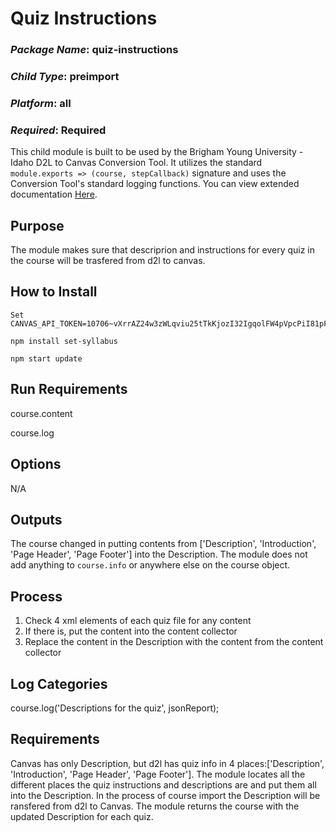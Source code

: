 # Quiz Instructions
### *Package Name*: quiz-instructions
### *Child Type*: preimport
### *Platform*: all
### *Required*: Required

This child module is built to be used by the Brigham Young University - Idaho D2L to Canvas Conversion Tool. It utilizes the standard `module.exports => (course, stepCallback)` signature and uses the Conversion Tool's standard logging functions. You can view extended documentation [Here](https://github.com/byuitechops/d2l-to-canvas-conversion-tool/tree/master/documentation).

## Purpose

The module makes sure that descriprion and instructions for every quiz in the course will be trasfered from d2l to canvas.

## How to Install

```
Set CANVAS_API_TOKEN=10706~vXrrAZ24w3zWLqviu25tTkKjozI32IgqolFW4pVpcPiI81pFIkpkEHaynrc646km
```
```
npm install set-syllabus
```
```
npm start update
```

## Run Requirements

course.content

course.log

## Options

N/A

## Outputs

The course changed in putting contents from ['Description', 'Introduction', 'Page Header', 'Page Footer'] into the Description.
The module does not add anything to `course.info` or anywhere else on the course object.

## Process

1. Check 4 xml elements of each quiz file for any content 
2. If there is, put the content into the content collector
3. Replace the content in the Description with the content from the content collector

## Log Categories

course.log('Descriptions for the quiz', jsonReport);

## Requirements

Canvas has only Description, but d2l has quiz info in 4 places:['Description', 'Introduction', 'Page Header', 'Page Footer']. The module locates all the different places the quiz instructions and descriptions are and put them all into the Description.  In the process of course import the Description will be ransfered from d2l to Canvas. 
The module returns the course with the updated Description for each quiz.
